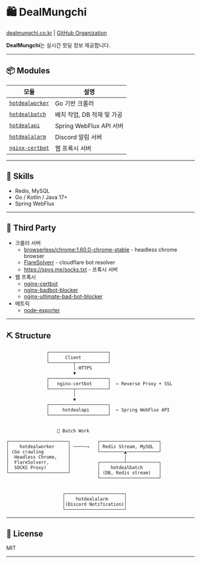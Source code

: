 # 🛍️ DealMungchi

[dealmungchi.co.kr](https://www.dealmungchi.co.kr) | [GitHub Organization](https://github.com/dealmungchi)

**DealMungchi**는 실시간 핫딜 정보 제공합니다.

---

## 📦 Modules

| 모듈 | 설명 |
|------|------|
| [`hotdealworker`](https://github.com/dealmungchi/hotdealworker) | Go 기반 크롤러 |
| [`hotdealbatch`](https://github.com/dealmungchi/hotdealbatch) | 배치 작업, DB 적재 및 가공 |
| [`hotdealapi`](https://github.com/dealmungchi/hotdealapi) | Spring WebFlux API 서버 |
| [`hotdealalarm`](https://github.com/dealmungchi/hotdealalarm) | Discord 알림 서버 |
| [`nginx-certbot`](https://github.com/dealmungchi/nginx-certbot) | 웹 프록시 서버 |

---

## 🚀 Skills

- Redis, MySQL
- Go / Kotlin / Java 17+
- Spring WebFlux

---

## 🔗 Third Party
- 크롤러 서버
  - [browserless/chrome:1.60.0-chrome-stable](https://github.com/browserless/browserless) - headless chrome browser
  - [FlareSolverr](ghcr.io/flaresolverr/flaresolverr:latest) - cloudflare bot resolver
  - https://spys.me/socks.txt - 프록시 서버
- 웹 프록시
  - [nginx-certbot](https://github.com/wmnnd/nginx-certbot)
  - [nginx-badbot-blocker](https://github.com/mariusv/nginx-badbot-blocker)
  - [nginx-ultimate-bad-bot-blocker](https://github.com/mitchellkrogza/nginx-ultimate-bad-bot-blocker)
- 메트릭
  - [node-exporter](https://github.com/prometheus/node_exporter)
---

## ⛏️ Structure
                   ┌──────────────────────┐
                   │      Client          │
                   └─────────┬────────────┘
                             │ HTTPS
                             ▼
                   ┌──────────────────────┐
                   │   nginx-certbot      │  ← Reverse Proxy + SSL
                   └─────────┬────────────┘
                             │
                             ▼
                   ┌──────────────────────┐
                   │     hotdealapi       │  ← Spring WebFlux API
                   └──────────────────────┘


                       🔄 Batch Work

    ┌──────────────────────┐          ┌──────────────────────┐
    │    hotdealworker     │ ─────→   │ Redis Stream, MySQL  │
    │ (Go crawling         │          └─────────▲────────────┘
    │  Headless Chrome,    │                    │
    │  FlareSolverr,       │          ┌─────────┴────────────┐
    │  SOCKS Proxy)        │          │    hotdealbatch      │
    └──────────────────────┘          │ (DB, Redis stream)   │
                                      └──────────────────────┘


                         ┌──────────────────────┐
                         │    hotdealalarm      │
                         │(Discord Notification)│
                         └──────────────────────┘


---

## 📄 License

MIT

---
